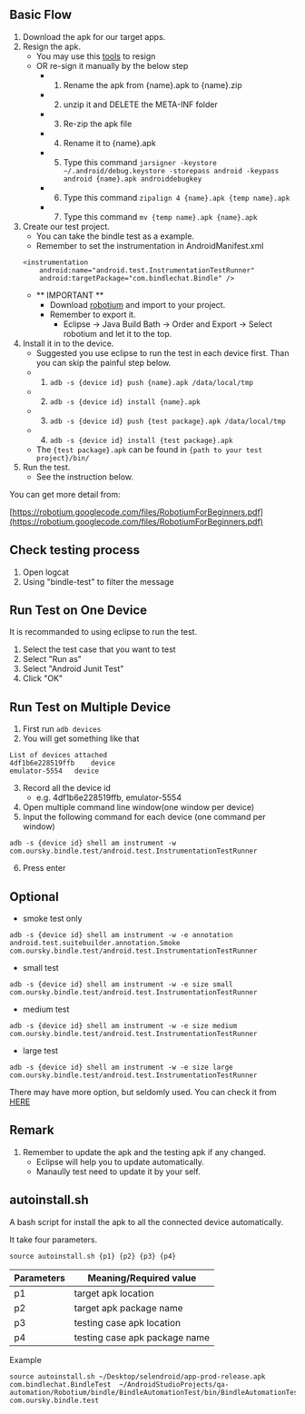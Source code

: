 Basic Flow
----

1. Download the apk for our target apps.
2. Resign the apk.
	- You may use this [tools](https://code.google.com/p/apk-resigner/) to resign
	- OR re-sign it manually by the below step
		- 1. Rename the apk from {name}.apk to {name}.zip
		- 2. unzip it and DELETE the META-INF folder
		- 3. Re-zip the apk file
		- 4. Rename it to {name}.apk
		- 5. Type this command `jarsigner -keystore ~/.android/debug.keystore -storepass android -keypass
android {name}.apk androiddebugkey`
		- 6. Type this command `zipalign 4 {name}.apk {temp name}.apk`
		- 7. Type this command `mv {temp name}.apk {name}.apk`
3. Create our test project.
	- You can take the bindle test as a example.
	- Remember to set the instrumentation in AndroidManifest.xml
	```
	<instrumentation
        android:name="android.test.InstrumentationTestRunner"
        android:targetPackage="com.bindlechat.Bindle" />
    ```
	- ** IMPORTANT ** 
		- Download [robotium](https://github.com/RobotiumTech/robotium/wiki/Downloads) and import to your project.
		- Remember to export it.
			- Eclipse -> Java Build Bath -> Order and Export -> Select robotium and let it to the top.
4. Install it in to the device.
	- Suggested you use eclipse to run the test in each device first. Than you can skip the painful step below.
	- 1. `adb -s {device id} push {name}.apk /data/local/tmp`
	- 2. `adb -s {device id} install {name}.apk`
	- 3. `adb -s {device id} push {test package}.apk /data/local/tmp`
	- 4. `adb -s {device id} install {test package}.apk`
	- The `{test package}.apk` can be found in `{path to your test project}/bin/`
5. Run the test.
	- See the instruction below.

You can get more detail from:

[https://robotium.googlecode.com/files/RobotiumForBeginners.pdf](https://robotium.googlecode.com/files/RobotiumForBeginners.pdf)

Check testing process
---
1. Open logcat
2. Using "bindle-test" to filter the message 

Run Test on One Device
---
It is recommanded to using eclipse to run the test.

1. Select the test case that you want to test
2. Select "Run as"
3. Select "Android Junit Test"
4. Click "OK"


Run Test on Multiple Device
---
1. First run `adb devices`
2. You will get something like that

```
List of devices attached 
4df1b6e228519ffb	device
emulator-5554	device

```
3. Record all the device id
   -  e.g. 4df1b6e228519ffb, emulator-5554
4. Open multiple command line window(one window per device)
5. Input the following command for each device (one command per window)
```
adb -s {device id} shell am instrument -w com.oursky.bindle.test/android.test.InstrumentationTestRunner
```
6. Press enter



Optional
----

- smoke test only

```
adb -s {device id} shell am instrument -w -e annotation android.test.suitebuilder.annotation.Smoke com.oursky.bindle.test/android.test.InstrumentationTestRunner

```

- small test

```
adb -s {device id} shell am instrument -w -e size small com.oursky.bindle.test/android.test.InstrumentationTestRunner 

```

- medium test

```
adb -s {device id} shell am instrument -w -e size medium com.oursky.bindle.test/android.test.InstrumentationTestRunner 

```

- large test

```
adb -s {device id} shell am instrument -w -e size large com.oursky.bindle.test/android.test.InstrumentationTestRunner 

```

There may have more option, but seldomly used. You can check it from [HERE](http://developer.android.com/reference/android/test/InstrumentationTestRunner.html)

Remark
---
1. Remember to update the apk and the testing apk if any changed.
	- Eclipse will help you to update automatically.
	- Manaully test need to update it by your self.

	
autoinstall.sh
----
A bash script for install the apk to all the connected device automatically.

It take four parameters.

```
source autoinstall.sh {p1} {p2} {p3} {p4}
```

Parameters| Meaning/Required value
-------- | --------
p1 | target apk location
p2 | target apk package name
p3 | testing case apk location
p4 | testing case apk package name

Example

```
source autoinstall.sh ~/Desktop/selendroid/app-prod-release.apk com.bindlechat.BindleTest  ~/AndroidStudioProjects/qa-automation/Robotium/bindle/BindleAutomationTest/bin/BindleAutomationTest.apk com.oursky.bindle.test

```

